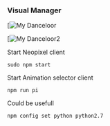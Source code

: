 ### Visual Manager

[![My Danceloor](https://www.youtube.com/watch?v=195LUkBZ1TQ)

[![My Danceloor2](https://www.youtube.com/watch?v=8ZxHOL17PVQ)

Start Neopixel client

`sudo npm start`

Start Animation selector client

`npm run pi`


Could be usefull

`npm config set python python2.7`

